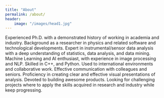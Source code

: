 ```yaml
---
title: "About"
permalink: /about/
header:
    image: "/images/head1.jpg"
---
```

  Experienced Ph.D. with a demonstrated history of working in academia and industry. Background as a researcher in physics and related software and technological developments. Expert in instrumental/sensor data analysis with a deep understanding of statistics, data analysis, and data mining. Machine Learning and AI enthusiast, with experience in image processing and NLP. Skilled in C++, and Python. Used to international environments and collaborative work.  Effective communication with colleagues and seniors. Proficiency in creating clear and effective visual presentations of analysis. Devoted to building awesome products. Looking for challenging projects where to apply the skills acquired in research and industry while keep progressing.

